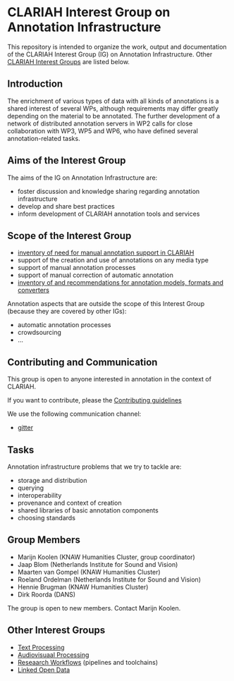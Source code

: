 # CLARIAH Interest Group on Annotation Infrastructure

This repository is intended to organize the work, output and documentation of the CLARIAH Interest Group (IG) on Annotation Infrastructure. Other [CLARIAH Interest Groups](#-other-interets-groups) are listed below. 

## Introduction

The enrichment of various types of data with all kinds of annotations is a shared
interest of several WPs, although requirements may differ greatly depending on the
material to be annotated. The further development of a network of distributed
annotation servers in WP2 calls for close collaboration with WP3, WP5 and WP6,
who have defined several annotation-related tasks.

## Aims of the Interest Group

The aims of the IG on Annotation Infrastructure are:

- foster discussion and knowledge sharing regarding annotation infrastructure
- develop and share best practices
- inform development of CLARIAH annotation tools and services

## Scope of the Interest Group

- [inventory of need for manual annotation support in CLARIAH](./docs/annotation-needs.md)
- support of the creation and use of annotations on any media type
- support of manual annotation processes
- support of manual correction of automatic annotation
- [inventory of and recommendations for annotation models, formats and converters](./docs/inventory.md)

Annotation aspects that are outside the scope of this Interest Group (because they are covered by other IGs):

- automatic annotation processes
- crowdsourcing
- ...


## Contributing and Communication

This group is open to anyone interested in annotation in the context of CLARIAH.

If you want to contribute, please the [Contributing guidelines](./CONTRIBUTING.md)

We use the following communication channel:

- [gitter](https://gitter.im/CLARIAH/chat)

## Tasks

Annotation infrastructure problems that we try to tackle are:

- storage and distribution
- querying
- interoperability
- provenance and context of creation
- shared libraries of basic annotation components
- choosing standards

## Group Members

- Marijn Koolen (KNAW Humanities Cluster, group coordinator)
- Jaap Blom (Netherlands Institute for Sound and Vision)
- Maarten van Gompel (KNAW Humanities Cluster)
- Roeland Ordelman (Netherlands Institute for Sound and Vision)
- Hennie Brugman (KNAW Humanities Cluster)
- Dirk Roorda (DANS)

The group is open to new members. Contact Marijn Koolen.


## Other Interest Groups

- [Text Processing](https://github.com/CLARIAH/IG-Text)
- [Audiovisuaal Processing](https://github.com/CLARIAH/IG-AVProcessing)
- [Reseaarch Workflows](https://github.com/CLARIAH/IG-Workflows) (pipelines and toolchains)
- [Linked Open Data](https://github.com/CLARIAH/IG-LOD)
